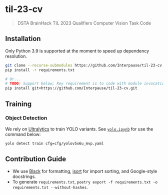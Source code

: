 # til-23-cv

> DSTA BrainHack TIL 2023 Qualifiers Computer Vision Task Code

## Installation

Only Python 3.9 is supported at the moment to speed up dependency resolution.

```sh
git clone --recurse-submodules https://github.com/Interpause/til-23-cv.git
pip install -r requirements.txt

# Or...
# TODO: Support below; Key requirement is to code with module invocation in mind
pip install git+https://github.com/Interpause/til-23-cv.git
```

## Training

### Object Detection

We rely on [Ultralytics](https://github.com/ultralytics/ultralytics) to train YOLO variants. See [`yolo.ipynb`](./notebooks/yolo.ipynb) for use the command below:

```sh
yolo detect train cfg=cfg/yolov5x6u_mvp.yaml
```

## Contribution Guide

- We use [Black](https://github.com/psf/black) for formatting, [isort](https://github.com/PyCQA/isort) for import sorting, and Google-style docstrings.
- To generate `requirements.txt`, `poetry export -f requirements.txt -o requirements.txt --without-hashes`.
